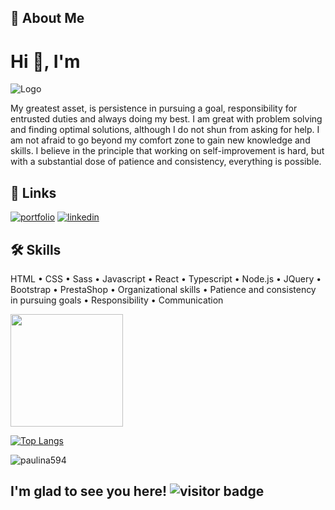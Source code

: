 ## 🚀 About Me 

# Hi 👋, I'm 
![Logo](https://i.postimg.cc/TYGJHSq8/paulinadrozdz.png)

My greatest asset, is persistence in pursuing a goal, responsibility for entrusted duties and always doing my best. 
I am great with problem solving and finding optimal solutions, although I do not shun from asking for help.
I am not afraid to go beyond my comfort zone to gain new knowledge and skills.
I believe in the principle that working on self-improvement is hard, but with a substantial dose of patience and consistency, everything is possible.


## 🔗 Links
[![portfolio](https://img.shields.io/badge/my_portfolio-000?style=for-the-badge&logo=ko-fi&logoColor=white)](https://www.paulinadrozdz.me/)
[![linkedin](https://img.shields.io/badge/linkedin-0A66C2?style=for-the-badge&logo=linkedin&logoColor=white)](https://www.linkedin.com/in/paulina-drozdz-reliable-front-end-developer)



## 🛠 Skills

HTML • CSS • Sass • Javascript • React • Typescript • Node.js • JQuery • Bootstrap • PrestaShop • Organizational skills • Patience and consistency in pursuing goals • Responsibility • Communication

<img height="180em" src="https://github-readme-stats.vercel.app/api?username=Paulina594&show_icons=true&theme=cobalt&&count_private=true&include_all_commits=true" />

[![Top Langs](https://github-readme-stats.vercel.app/api/top-langs/?username=paulina594&langs_count=8&theme=cobalt&layout=compact)](https://github.com/paulina594/github-readme-stats)

<p><img align="center" src="https://github-readme-streak-stats.herokuapp.com/?user=paulina594&theme=cobalt" alt="paulina594" /></p>

## I'm glad to see you here! ![visitor badge](https://visitor-badge.glitch.me/badge?page_id=Paulina594.Paulina594)



